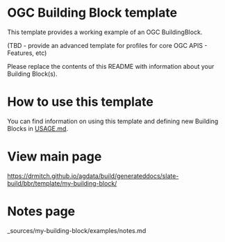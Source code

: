 # OGC Building Block template

This template provides a working example of an OGC BuildingBlock.

(TBD - provide an advanced template for profiles for core OGC APIS - Features, etc) 

Please replace the contents of this README with information about your Building Block(s).

# How to use this template

You can find information on using this template and defining new Building Blocks in [USAGE.md](USAGE.md).

# View main page
https://drmitch.github.io/agdata/build/generateddocs/slate-build/bbr/template/my-building-block/

# Notes page
_sources/my-building-block/examples/notes.md
